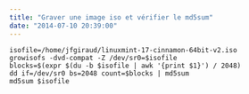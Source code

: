 ```yaml
---
title: "Graver une image iso et vérifier le md5sum"
date: "2014-07-10 20:39:00"
---
```


```
isofile=/home/jfgiraud/linuxmint-17-cinnamon-64bit-v2.iso
growisofs -dvd-compat -Z /dev/sr0=$isofile 
blocks=$(expr $(du -b $isofile | awk '{print $1}') / 2048)
dd if=/dev/sr0 bs=2048 count=$blocks | md5sum
md5sum $isofile
```

<div style="height: 0; overflow: hidden;">iso growisofs dvd compat sr0 dd if bs count
</div>
